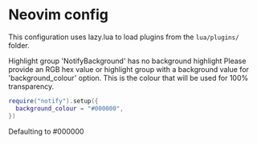 # Neovim config

This configuration uses lazy.lua to load plugins from the `lua/plugins/` folder.

Highlight group 'NotifyBackground' has no background highlight
Please provide an RGB hex value or highlight group with a background value for 'background_colour' option.
This is the colour that will be used for 100% transparency.

```lua
require("notify").setup({
  background_colour = "#000000",
})
```

Defaulting to #000000
